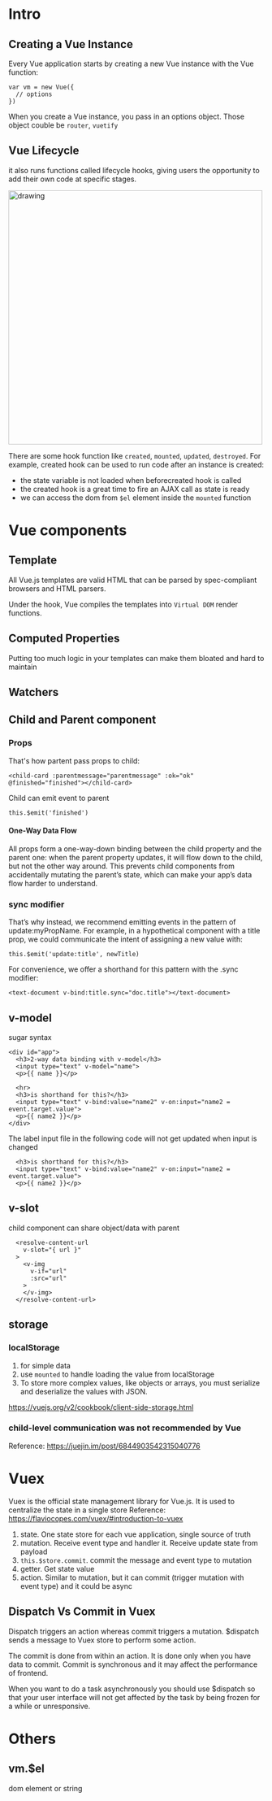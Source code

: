 # Intro
## Creating a Vue Instance
Every Vue application starts by creating a new Vue instance with the Vue function:
```
var vm = new Vue({
  // options
})
```
When you create a Vue instance, you pass in an options object. Those object couble be `router`, `vuetify`

## Vue Lifecycle
it also runs functions called lifecycle hooks, giving users the opportunity to add their own code at specific stages.
 
<img src="https://vuejs.org/images/lifecycle.png" alt="drawing" width="500"/>

There are some hook function like `created`, `mounted`, `updated`, `destroyed`. For example, created hook can be used to run code after an instance is created:

- the state variable is not loaded when beforecreated hook is called
- the created hook is a great time to fire an AJAX call as state is ready
- we can access the dom from `$el` element inside the `mounted` function

# Vue components
## Template
All Vue.js templates are valid HTML that can be parsed by spec-compliant browsers and HTML parsers.

Under the hook, Vue compiles the templates into `Virtual DOM` render functions. 

## Computed Properties
Putting too much logic in your templates can make them bloated and hard to maintain

## Watchers

## Child and Parent component
### Props

That's how partent pass props to child:
```                
<child-card :parentmessage="parentmessage" :ok="ok" @finished="finished"></child-card>
```

Child can emit event to parent
```
this.$emit('finished')
```

#### One-Way Data Flow
All props form a one-way-down binding between the child property and the parent one: when the parent property updates, it will flow down to the child, but not the other way around. 
This prevents child components from accidentally mutating the parent’s state, which can make your app’s data flow harder to understand.

### sync modifier
That’s why instead, we recommend emitting events in the pattern of update:myPropName. 
For example, in a hypothetical component with a title prop, we could communicate the intent of assigning a new value with:
```
this.$emit('update:title', newTitle)
```
For convenience, we offer a shorthand for this pattern with the .sync modifier:
```
<text-document v-bind:title.sync="doc.title"></text-document>
```
## v-model
sugar syntax
```
<div id="app">
  <h3>2-way data binding with v-model</h3>
  <input type="text" v-model="name">
  <p>{{ name }}</p>
  
  <hr>
  <h3>is shorthand for this?</h3>
  <input type="text" v-bind:value="name2" v-on:input="name2 = event.target.value">
  <p>{{ name2 }}</p>
</div>
```
The label input file in the following code will not get updated when input is changed
```
  <h3>is shorthand for this?</h3>
  <input type="text" v-bind:value="name2" v-on:input="name2 = event.target.value">
  <p>{{ name2 }}</p>
```

## v-slot
child component can share object/data with parent
```
  <resolve-content-url
    v-slot="{ url }"
  >
    <v-img
      v-if="url"
      :src="url"
    >
    </v-img>
  </resolve-content-url>
```

## storage
### localStorage
1. for simple data
2. use `mounted` to handle loading the value from localStorage
3. To store more complex values, like objects or arrays, you must serialize and deserialize the values with JSON.

https://vuejs.org/v2/cookbook/client-side-storage.html

### child-level communication was not recommended by Vue
Reference: https://juejin.im/post/6844903542315040776

# Vuex
Vuex is the official state management library for Vue.js. It is used to centralize the state in a single store
Reference: https://flaviocopes.com/vuex/#introduction-to-vuex

1. state. One state store for each vue application, single source of truth 
2. mutation. Receive event type and handler it. Receive update state from payload
3. `this.$store.commit`. commit the message and event type to mutation
4. getter. Get state value
5. action. Similar to mutation, but it can commit (trigger mutation with event type) and it could be async

## Dispatch Vs Commit in Vuex
Dispatch triggers an action whereas commit triggers a mutation. $dispatch sends a message to Vuex store to perform some action.

The commit is done from within an action. It is done only when you have data to commit. Commit is synchronous and it may affect the performance of frontend.

When you want to do a task asynchronously you should use $dispatch so that your user interface will not get affected by the task by being frozen for a while or unresponsive.

# Others
## vm.$el
dom element or string

